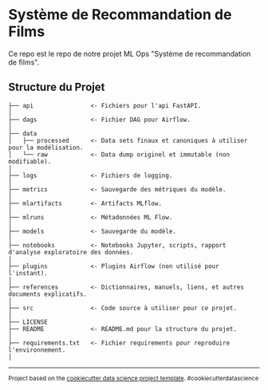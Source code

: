 Système de Recommandation de Films
==============================

Ce repo est le repo de notre projet ML Ops "Système de recommandation de films". 

Structure du Projet
------------

   
    ├── api                <- Fichiers pour l'api FastAPI.
    │       
    ├── dags               <- Fichier DAG pour Airflow. 
    │
    ├── data               
    │   ├── processed      <- Data sets finaux et canoniques à utiliser pour la modélisation.
    │   └── raw            <- Data dump originel et immutable (non modifiable).
    │
    ├── logs               <- Fichiers de logging. 
    │                    
    ├── metrics            <- Sauvegarde des métriques du modèle. 
    │
    ├── mlartifacts        <- Artifacts MLflow. 
    │    
    ├── mlruns             <- Métadonnées ML Flow. 
    │ 
    ├── models             <- Sauvegarde du modèle. 
    │
    ├── notebooks          <- Notebooks Jupyter, scripts, rapport d'analyse exploratoire des données.
    │
    ├── plugins            <- Plugins Airflow (non utilisé pour l'instant).
    │
    ├── references         <- Dictionnaires, manuels, liens, et autres documents explicatifs.
    │
    ├── src                <- Code source à utiliser pour ce projet.
    │ 
    ├── LICENSE            
    ├── README             <- README.md pour la structure du projet.
    │    
    ├── requirements.txt   <- Fichier requirements pour reproduire l'environnement.
    │   

--------

<p><small>Project based on the <a target="_blank" href="https://drivendata.github.io/cookiecutter-data-science/">cookiecutter data science project template</a>. #cookiecutterdatascience</small></p>
